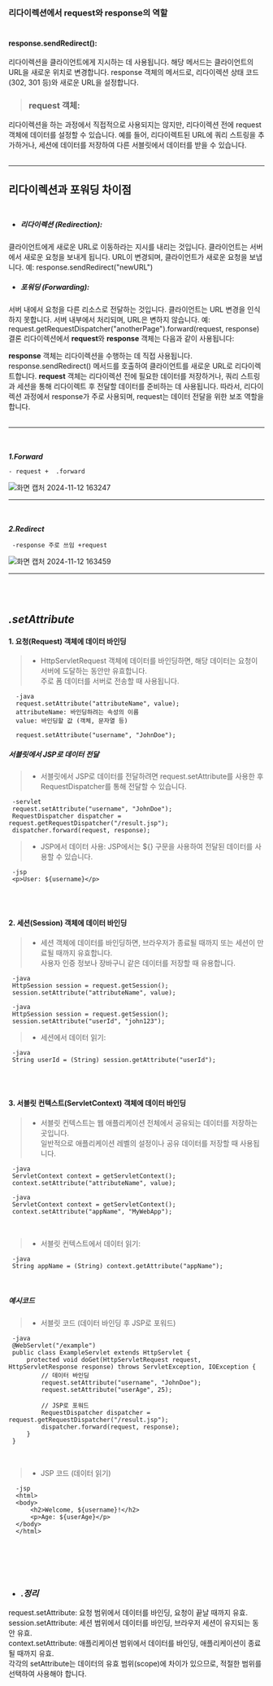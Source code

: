  ### 리다이렉션에서 request와 response의 역할 </br></br>
 #### response.sendRedirect():
리다이렉션을 클라이언트에게 지시하는 데 사용됩니다. 해당 메서드는 클라이언트의 URL을 새로운 위치로 변경합니다.
response 객체의 메서드로, 리다이렉션 상태 코드(302, 301 등)와 새로운 URL을 설정합니다.
> ### request 객체:
리다이렉션을 하는 과정에서 직접적으로 사용되지는 않지만, 리다이렉션 전에 request 객체에 데이터를 설정할 수 있습니다.
예를 들어, 리다이렉트된 URL에 쿼리 스트링을 추가하거나, 세션에 데이터를 저장하여 다른 서블릿에서 데이터를 받을 수 있습니다.</br></br>

---------------------
 ## 리다이렉션과 포워딩 차이점</br></br>
* ##### 리다이렉션 (Redirection):

클라이언트에게 새로운 URL로 이동하라는 지시를 내리는 것입니다. 클라이언트는 서버에서 새로운 요청을 보내게 됩니다.
URL이 변경되며, 클라이언트가 새로운 요청을 보냅니다.
예: response.sendRedirect("newURL")</br>

* ##### 포워딩 (Forwarding):

서버 내에서 요청을 다른 리소스로 전달하는 것입니다. 클라이언트는 URL 변경을 인식하지 못합니다.
서버 내부에서 처리되며, URL은 변하지 않습니다.
예: request.getRequestDispatcher("anotherPage").forward(request, response)
결론
리다이렉션에서 **request**와 **response** 객체는 다음과 같이 사용됩니다:

**response** 객체는 리다이렉션을 수행하는 데 직접 사용됩니다. response.sendRedirect() 메서드를 호출하여 클라이언트를 새로운 URL로 리다이렉트합니다.
**request** 객체는 리다이렉션 전에 필요한 데이터를 저장하거나, 쿼리 스트링과 세션을 통해 리다이렉트 후 전달할 데이터를 준비하는 데 사용됩니다.
따라서, 리다이렉션 과정에서 response가 주로 사용되며, request는 데이터 전달을 위한 보조 역할을 합니다.</br></br>

----------------------------

</br></br>
***1.Forward***


    - request +  .forward 
![화면 캡처 2024-11-12 163247](https://github.com/user-attachments/assets/0cc660c8-346a-40ca-9c67-b81bd4be5ad5)



------------------------------------------------------------------------------------------------------------
</br></br>
***2.Redirect***

     -response 주로 쓰임 +request
![화면 캡처 2024-11-12 163459](https://github.com/user-attachments/assets/0f2f432a-d266-4390-8be9-4918ff9c4b3c)




--------------------------------------------------------------------------------------------------------------
</br></br>
## ***.setAttribute***


#### 1. 요청(Request) 객체에 데이터 바인딩<br>
>* HttpServletRequest 객체에 데이터를 바인딩하면, 해당 데이터는 요청이 서버에 도달하는 동안만 유효합니다. <br>
주로 폼 데이터를 서버로 전송할 때 사용됩니다.

      -java
      request.setAttribute("attributeName", value);
      attributeName: 바인딩하려는 속성의 이름
      value: 바인딩할 값 (객체, 문자열 등)
      
      request.setAttribute("username", "JohnDoe");

##### 서블릿에서 JSP로 데이터 전달 <br>
>* 서블릿에서 JSP로 데이터를 전달하려면 request.setAttribute를 사용한 후 RequestDispatcher를 통해 전달할 수 있습니다.

     -servlet
     request.setAttribute("username", "JohnDoe");
     RequestDispatcher dispatcher = request.getRequestDispatcher("/result.jsp");
     dispatcher.forward(request, response);
>* JSP에서 데이터 사용: JSP에서는 ${} 구문을 사용하여 전달된 데이터를 사용할 수 있습니다.

     -jsp
     <p>User: ${username}</p> 

<br><br>
     
#### 2. 세션(Session) 객체에 데이터 바인딩 <br>
>* 세션 객체에 데이터를 바인딩하면, 브라우저가 종료될 때까지 또는 세션이 만료될 때까지 유효합니다. <br>
사용자 인증 정보나 장바구니 같은 데이터를 저장할 때 유용합니다.

     -java
     HttpSession session = request.getSession();
     session.setAttribute("attributeName", value);
    
     -java
     HttpSession session = request.getSession();
     session.setAttribute("userId", "john123");


>* 세션에서 데이터 읽기:
     
     -java
     String userId = (String) session.getAttribute("userId");

<br><br>

#### 3. 서블릿 컨텍스트(ServletContext) 객체에 데이터 바인딩 <br>

>* 서블릿 컨텍스트는 웹 애플리케이션 전체에서 공유되는 데이터를 저장하는 곳입니다. <br>
일반적으로 애플리케이션 레벨의 설정이나 공유 데이터를 저장할 때 사용됩니다.
     
     -java
     ServletContext context = getServletContext();
     context.setAttribute("attributeName", value);
     
     -java
     ServletContext context = getServletContext();
     context.setAttribute("appName", "MyWebApp");

<br>

>* 서블릿 컨텍스트에서 데이터 읽기:

     -java
     String appName = (String) context.getAttribute("appName");

<br>

##### 예시코드 <br>

>* 서블릿 코드 (데이터 바인딩 후 JSP로 포워드)

     -java
     @WebServlet("/example")
     public class ExampleServlet extends HttpServlet {
         protected void doGet(HttpServletRequest request, HttpServletResponse response) throws ServletException, IOException {
             // 데이터 바인딩
             request.setAttribute("username", "JohnDoe");
             request.setAttribute("userAge", 25);
     
             // JSP로 포워드
             RequestDispatcher dispatcher = request.getRequestDispatcher("/result.jsp");
             dispatcher.forward(request, response);
         }
     }

<br>

>* JSP 코드 (데이터 읽기)

      -jsp
      <html>
      <body>
          <h2>Welcome, ${username}!</h2>
          <p>Age: ${userAge}</p>
      </body>
      </html>

<br>


</br></br>
* ### .***정리***

request.setAttribute: 요청 범위에서 데이터를 바인딩, 요청이 끝날 때까지 유효. <br>
session.setAttribute: 세션 범위에서 데이터를 바인딩, 브라우저 세션이 유지되는 동안 유효. <br>
context.setAttribute: 애플리케이션 범위에서 데이터를 바인딩, 애플리케이션이 종료될 때까지 유효. <br> 
각각의 setAttribute는 데이터의 유효 범위(scope)에 차이가 있으므로, 적절한 범위를 선택하여 사용해야 합니다. <br>


<br><br>

